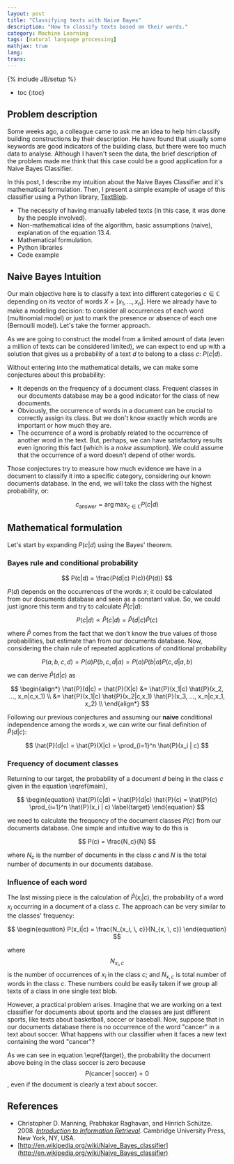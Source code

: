 ```yaml
---
layout: post
title: "Classifying texts with Naive Bayes"
description: "How to classify texts based on their words."
category: Machine Learning
tags: [natural language processing]
mathjax: true
lang: 
trans: 
---
```

{% include JB/setup %}

* toc
{:toc}

## Problem description

Some weeks ago, a colleague came to ask me an idea to help him classify building 
constructions by their description. 
He have found that usually some keywords are good indicators of the building class,
but there were too much data to analyse.
Although I haven't seen the data, the brief description of the problem made me think 
that this case could be a good application for a Naive Bayes Classifier.

In this post, I describe my intuition about the Naive Bayes Classifier and it's 
mathematical formulation. Then, I present a simple example of usage of this 
classifier using a Python library,
[TextBlob](https://textblob.readthedocs.org/en/latest/#).

* The necessity of having manually labeled texts (in this case, it was done by 
the people involved).
* Non-mathematical idea of the algorithm, basic assumptions (naive), explanation
of the equation 13.4.
* Mathematical formulation.
* Python libraries
* Code example

## Naive Bayes Intuition

Our main objective here is to classify a text into different categories 
$c \in \mathbb{C}$ depending on its vector of words $X = [x_1, ..., x_n]$.
Here we already have to make a modeling decision: to consider all occurrences
of each word (multinomial model) or just to mark the presence or absence of each 
one (Bernoulli model). Let's take the former approach. 

As we are going to construct the model from a limited amount of data (even 
a million of texts can be considered limited), we can expect to end up with 
a solution that gives us a probability of a text $d$ to belong to a class $c$:
$P(c|d)$.

Without entering into the mathematical details, we can make some conjectures
about this probability:

* It depends on the frequency of a document class. Frequent classes in our 
documents database may be a good indicator for the class of new documents.
* Obviously, the occurrence of words in a document can be crucial to
correctly assign its class. But we don't know exactly which words are 
important or how much they are.
* The occurrence of a word is probably related to the occurrence of another 
word in the text. But, perhaps, we can have satisfactory results even 
ignoring this fact (which is a *naive* assumption). We could assume that the
occurrence of a word doesn't depend of other words.

Those conjectures try to measure how much evidence we have in a document 
to classify it into a specific category, considering our known documents 
database. In the end, we will take the class with the highest probability,
or:

$$
c_{\mbox{answer}} = \arg \max_{c \in \mathbb{C}} P(c|d)
$$

## Mathematical formulation 

Let's start by expanding $P(c|d)$
using the Bayes' theorem.

### Bayes rule and conditional probability

$$
P(c|d) = \frac{P(d|c) P(c)}{P(d)}
$$

$P(d)$
depends on the occurrences of the words 
$x$; 
it could be calculated from our documents database and seen as a constant
value. So, we could just ignore this term and try to calculate 
$\hat{P}(c|d)$:

$$
\begin{equation}
P(c|d) \propto \hat{P}(c|d) = \hat{P}(d|c) \hat{P}(c)
\label{main}
\end{equation}
$$

where $\hat{P}$ comes from the fact that we don't know the true values
of those probabilities, but estimate than from our documents database.
Now, considering the chain rule of repeated applications of conditional
probability 

$$
P(a,b,c,d) = P(a) P(b,c,d|a) = P(a) P(b|a) P(c,d|a,b)
$$

we can derive 
$\hat{P}(d|c)$ as 

$$
\begin{align*}
\hat{P}(d|c) = \hat{P}(X|c) &= \hat{P}(x_1|c) \hat{P}(x_2, ..., x_n|c,x_1) \\
         &= \hat{P}(x_1|c) \hat{P}(x_2|c,x_1) \hat{P}(x_3, ..., x_n|c,x_1, x_2) \\
\end{align*}
$$

Following our previous conjectures and assuming our **naive** conditional 
independence among the words $x$, we can write our final definition
of $\hat{P}(d|c)$:

$$
\hat{P}(d|c) = \hat{P}(X|c) = \prod_{i=1}^n \hat{P}(x_i | c)
$$

### Frequency of document classes

Returning to our target, the probability of a document $d$ being in the 
class $c$ given in the equation \eqref{main}, 

$$
\begin{equation}
\hat{P}(c|d) = \hat{P}(d|c) \hat{P}(c) = \hat{P}(c) \prod_{i=1}^n \hat{P}(x_i | c)
\label{target}
\end{equation}
$$

we need to calculate the frequency of the document classes $P(c)$ from our documents
database.
One simple and intuitive way to do this is 

$$
P(c) = \frac{N_c}{N}
$$

where $N_c$ is the number of documents in the class $c$ and $N$ is the total number 
of documents in our documents database.

### Influence of each word

The last missing piece is the calculation of $\hat{P}(x_i | c)$,
the probability of a word $x_i$ occurring in a document of a class $c$.
The approach can be very similar to the classes' frequency:

$$
\begin{equation}
P(x_i|c) = \frac{N_{x_i, \, c}}{N_{x, \, c}}
\end{equation}
$$

where $$N_{x_i,c}$$ is the number of occurrences of $x_i$ in the class $c$; and
$N_{x,c}$ is total number of words in the class $c$.
These numbers could be easily taken if we group all texts of a class 
in one single text blob.

However, a practical problem arises.
Imagine that we are working on a text classifier for documents about sports and 
the classes are just different sports, like texts about basketball, soccer or 
baseball.
Now, suppose that in our documents database there is no occurrence of the word 
"cancer" in a text about soccer.
What happens with our classifier when it faces a new text containing the word 
"cancer"? 

As we can see in equation \eqref{target}, the probability the document above 
being in the class soccer is zero because $$P(\mbox{cancer}\,|\,\mbox{soccer})=0$$,
even if the document is clearly a text about soccer.

## References

* Christopher D. Manning, Prabhakar Raghavan, and Hinrich Schütze. 2008.
[*Introduction to Information Retrieval*](http://nlp.stanford.edu/IR-book/).
Cambridge University Press, New York, NY, USA. 
* [http://en.wikipedia.org/wiki/Naive_Bayes_classifier](http://en.wikipedia.org/wiki/Naive_Bayes_classifier)
